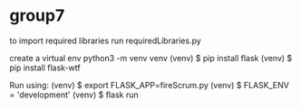 # group7

to import required libraries run requiredLibraries.py

create a virtual env
python3 -m venv venv
(venv) $ pip install flask
(venv) $ pip install flask-wtf

Run using:
(venv) $ export FLASK_APP=fireScrum.py
(venv) $ FLASK_ENV = 'development'
(venv) $ flask run



